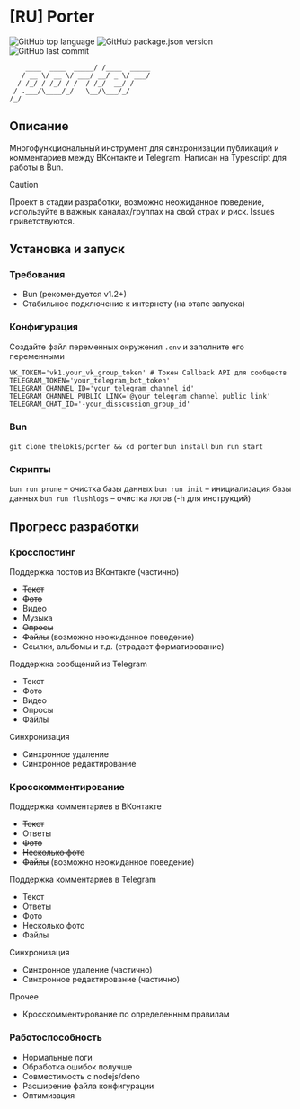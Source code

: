 # [RU] Porter
![GitHub top language](https://img.shields.io/github/languages/top/thelok1s/porter)
![GitHub package.json version](https://img.shields.io/github/package-json/v/thelok1s/porter)
![GitHub last commit](https://img.shields.io/github/last-commit/thelok1s/porter)
```
    ____  ____  _____/ /____  _____
   / __ \/ __ \/ ___/ __/ _ \/ ___/
  / /_/ / /_/ / /  / /_/  __/ /
 / .___/\____/_/   \__/\___/_/
/_/
```
## Описание
Многофункциональный инструмент для синхронизации публикаций и комментариев между ВКонтакте и Telegram.
Написан на Typescript для работы в Bun.

> [!CAUTION]
> Проект в стадии разработки, возможно неожиданное поведение, используйте в важных каналах/группах на свой страх и риск.
> Issues приветствуются.

## Установка и запуск
### Требования
* Bun (рекомендуется v1.2+)
* Стабильное подключение к интернету (на этапе запуска)
### Конфигурация
Создайте файл переменных окружения `.env` и заполните его переменными
```dotenv
VK_TOKEN='vk1.your_vk_group_token' # Токен Callback API для сообществ
TELEGRAM_TOKEN='your_telegram_bot_token'
TELEGRAM_CHANNEL_ID='your_telegram_channel_id'
TELEGRAM_CHANNEL_PUBLIC_LINK='@your_telegram_channel_public_link'
TELEGRAM_CHAT_ID='-your_disscussion_group_id'
```

### Bun
`git clone thelok1s/porter && cd porter`
`bun install`
`bun run start`

### Скрипты
`bun run prune` – очистка базы данных
`bun run init` – инициализация базы данных
`bun run flushlogs` – очистка логов (-h для инструкций)

## Прогресс разработки
### Кросспостинг
Поддержка постов из ВКонтакте (частично)
* ~~Текст~~
* ~~Фото~~
* Видео
* Музыка
* ~~Опросы~~
* ~~Файлы~~ (возможно неожиданное поведение)
* Ссылки, альбомы и т.д. (страдает форматирование)

Поддержка сообщений из Telegram
* Текст
* Фото
* Видео
* Опросы
* Файлы

Синхронизация
* Синхронное удаление
* Синхронное редактирование

### Кросскомментирование
Поддержка комментариев в ВКонтакте
* ~~Текст~~
* Ответы
* ~~Фото~~
* ~~Несколько фото~~
* ~~Файлы~~ (возможно неожиданное поведение)

Поддержка комментариев в Telegram
* Текст
* Ответы
* Фото
* Несколько фото
* Файлы

Синхронизация
* Синхронное удаление (частично)
* Синхронное редактирование (частично)

Прочее
* Кросскомментирование по определенным правилам

### Работоспособность
* Нормальные логи
* Обработка ошибок получше
* Совместимость с nodejs/deno
* Расширение файла конфигурации
* Оптимизация
